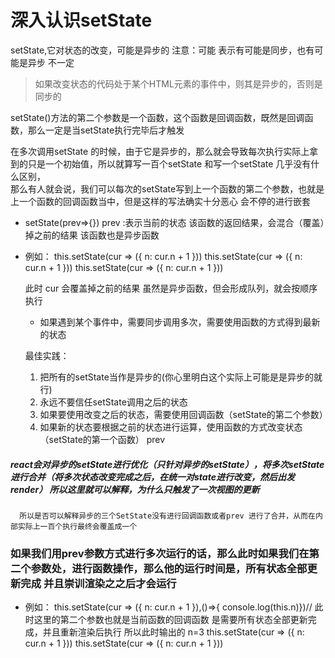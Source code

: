  # 深入认识setState

setState,它对状态的改变，可能是异步的 注意：可能 表示有可能是同步，也有可能是异步 不一定

> 如果改变状态的代码处于某个HTML元素的事件中，则其是异步的，否则是同步的

setState()方法的第二个参数是一个函数，这个函数是回调函数，既然是回调函数，那么一定是当setState执行完毕后才触发

在多次调用setState 的时候，由于它是异步的，那么就会导致每次执行实际上拿到的只是一个初始值，所以就算写一百个setState 和写一个setState 几乎没有什么区别，   
那么有人就会说，我们可以每次的setState写到上一个函数的第二个参数，也就是上一个函数的回调函数当中，但是这样的写法确实十分恶心 会不停的进行嵌套

* setState(prev=>{})   prev :表示当前的状态 该函数的返回结果，会混合（覆盖）掉之前的结果 该函数也是异步函数

* 例如：
  this.setState(cur => ({
  n: cur.n + 1
  }))
  this.setState(cur => ({
  n: cur.n + 1
  }))
  this.setState(cur => ({
  n: cur.n + 1
  }))

  此时 cur 会覆盖掉之前的结果 虽然是异步函数，但会形成队列，就会按顺序执行

    * 如果遇到某个事件中，需要同步调用多次，需要使用函数的方式得到最新的状态

  最佳实践：
    1. 把所有的setState当作是异步的(你心里明白这个实际上可能是是异步的就行)
    2. 永远不要信任setState调用之后的状态
    3. 如果要使用改变之后的状态，需要使用回调函数（setState的第二个参数）
    4. 如果新的状态要根据之前的状态进行运算，使用函数的方式改变状态（setState的第一个函数） prev

##### react会对异步的setState进行优化（只针对异步的setState），将多次setState进行合并（将多次状态改变完成之后，在统一对state进行改变，然后出发render） 所以这里就可以解释，为什么只触发了一次视图的更新

      所以是否可以解释异步的三个SetState没有进行回调函数或者prev 进行了合并，从而在内部实际上一百个执行最终会覆盖成一个

### 如果我们用prev参数方式进行多次运行的话，那么此时如果我们在第二个参数处，进行函数操作，那么他的运行时间是，所有状态全部更新完成 并且崇训渲染之之后才会运行
*  例如：
  this.setState(cur => ({
  n: cur.n + 1
  }),()=>{ console.log(this.n)})// 此时这里的第二个参数也就是当前函数的回调函数 是需要所有状态全部更新完成，并且重新渲染后执行  所以此时输出的 n=3
  this.setState(cur => ({
  n: cur.n + 1
  }))
  this.setState(cur => ({
  n: cur.n + 1
  }))